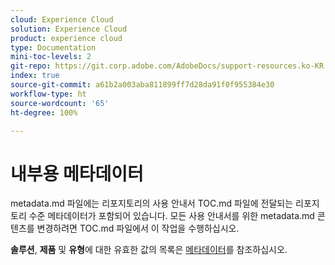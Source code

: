 ```yaml
---
cloud: Experience Cloud
solution: Experience Cloud
product: experience cloud
type: Documentation
mini-toc-levels: 2
git-repo: https://git.corp.adobe.com/AdobeDocs/support-resources.ko-KR
index: true
source-git-commit: a61b2a003aba811899ff7d28da91f0f955384e30
workflow-type: ht
source-wordcount: '65'
ht-degree: 100%

---
```



# 내부용 메타데이터

metadata.md 파일에는 리포지토리의 사용 안내서 TOC.md 파일에 전달되는 리포지토리 수준 메타데이터가 포함되어 있습니다. 모든 사용 안내서를 위한 metadata.md 콘텐츠를 변경하려면 TOC.md 파일에서 이 작업을 수행하십시오.

**솔루션**, **제품** 및 **유형**&#x200B;에 대한 유효한 값의 목록은 [메타데이터](https://experienceleague.adobe.com/docs/authoring-guide-exl/using/editing/user-guide-setup/metadata.html?lang=en)를 참조하십시오.
